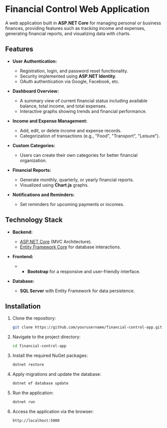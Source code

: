 # Financial Control Web Application

A web application built in **ASP.NET Core** for managing personal or business finances, providing features such as tracking income and expenses, generating financial reports, and visualizing data with charts.

## Features

- **User Authentication:**
  - Registration, login, and password reset functionality.
  - Security implemented using **ASP.NET Identity**.
  - OAuth authentication via Google, Facebook, etc.
  
- **Dashboard Overview:**
  - A summary view of current financial status including available balance, total income, and total expenses.
  - Interactive graphs showing trends and financial performance.

- **Income and Expense Management:**
  - Add, edit, or delete income and expense records.
  - Categorization of transactions (e.g., "Food", "Transport", "Leisure").
  
- **Custom Categories:**
  - Users can create their own categories for better financial organization.
  
- **Financial Reports:**
  - Generate monthly, quarterly, or yearly financial reports.
  - Visualized using **Chart.js** graphs.

- **Notifications and Reminders:**
  - Set reminders for upcoming payments or incomes.

## Technology Stack

- **Backend:**
  - [ASP.NET Core](https://dotnet.microsoft.com/apps/aspnet) (MVC Architecture).
  - [Entity Framework Core](https://docs.microsoft.com/en-us/ef/core/) for database interactions.
  
- **Frontend:**
  - * **Bootstrap** for a responsive and user-friendly interface.

- **Database:**
  - **SQL Server** with Entity Framework for data persistence.


## Installation

1. Clone the repository:
    ```bash
    git clone https://github.com/yourusername/financial-control-app.git
    ```
   
2. Navigate to the project directory:
    ```bash
    cd financial-control-app
    ```
    
3. Install the required NuGet packages:
    ```bash
    dotnet restore
    ```

4. Apply migrations and update the database:
    ```bash
    dotnet ef database update
    ```

5. Run the application:
    ```bash
    dotnet run
    ```

6. Access the application via the browser:
    ```
    http://localhost:5000
    ```

